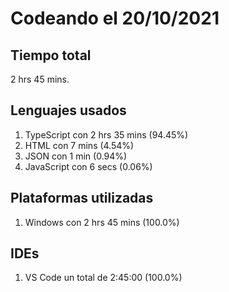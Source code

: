 # Codeando el 20/10/2021

## Tiempo total
2 hrs 45 mins.

## Lenguajes usados
1. TypeScript con 2 hrs 35 mins (94.45%)
1. HTML con 7 mins (4.54%)
1. JSON con 1 min (0.94%)
1. JavaScript con 6 secs (0.06%)

## Plataformas utilizadas
1. Windows con 2 hrs 45 mins (100.0%)

## IDEs
1. VS Code un total de 2:45:00 (100.0%)
